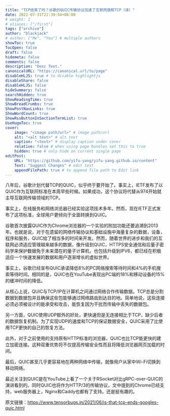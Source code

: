 ```yaml
---
title: "TCP结束了吗？谷歌的QUIC传输协议加速了互联网旗舰TCP（译）"
date: 2021-07-31T22:39:54+08:00
# weight: 1
# aliases: ["/first"]
tags: ["archive"]
author: "blackjack"
# author: ["Me", "You"] # multiple authors
showToc: true
TocOpen: false
draft: false
hidemeta: false
comments: false
description: "Desc Text."
canonicalURL: "https://canonical.url/to/page"
disableHLJS: true # to disable highlightjs
disableShare: false
disableHLJS: false
hideSummary: false
searchHidden: true
ShowReadingTime: true
ShowBreadCrumbs: true
ShowPostNavLinks: true
ShowWordCount: true
ShowRssButtonInSectionTermList: true
UseHugoToc: true
cover:
    image: "<image path/url>" # image path/url
    alt: "<alt text>" # alt text
    caption: "<text>" # display caption under cover
    relative: false # when using page bundles set this to true
    hidden: true # only hide on current single page
editPost:
    URL: "https://github.com/yifu-yang/yifu-yang.github.io/content"
    Text: "Suggest Changes" # edit text
    appendFilePath: true # to append file path to Edit link
---
```


八年后，谷歌计划代替TCP的QUIC，似乎终于要开始了。事实上，IETF发布了以QUIC作为互联网标准在本周早些时候。如果成功，这个协议将代替从974开始就主导互联网传输领域的TCP。



事实上，在线服务和网络浏览器已经实验这项技术多年。然而，现在IETF正式发布了这项标准，全球用户更倾向于全面转换到QUIC。



谷歌首次披露QUIC作为Chrome浏览器的一个实验的附加功能还要追溯到2013年。也就是说，对于在遗留的网络传输协议和基础设施中海量复杂的数据，设备，程序和服务，QUIC给了相当多的时间来开发。然而，随着世界的进步和我们的互联网必须适应管理越来越多的数据，像升级到QUIC，HTTPS安全通信和后量子密码学来保护数据免于未来潜在的量子计算机，也包括升级到IPV6，都已经在积极适应一个快速发展的数据和用户逐渐增长的虚拟世界。



事实上，谷歌已经宣布QUIC承诺降低8%的PC网络搜索等待时间和4%的手机搜索等待时间。相同的是，QUIC也在YouTube表现出PC端的18%和移动设备的15%的缓冲时间的降低。



从核心上说，QUIC与TCP/IP在计算机之间通过网络合作传输数据。TCP总是分割数据到数据包并且确保这些包能够通过网络路由到达目的地。简单地说，这些连接必须必须被设计的能承受和攻击，能恢复因为干扰而传输中丢失的数据包。



另一方面，QUIC使用UDP额外的好处，更快速但是无连接相比于TCP，缺少后者的数据恢复机制。为了实现UDP的速度和TCP的保证数据安全，QUIC采用了比使用TCP更快的自己的恢复方法。



此外，对于之前使用的支持原有HTTP标准的浏览器，QUIC也比TCP能更快的建立加密连接。这种双重优势将不仅提高传输安全性而且将降低浏览器网页加载的时间。



最后，QUIC甚至几乎更容易地在两种网络中传输，就像用户从家中Wi-Fi切换到移动网络。



最近关注到QUIC是在YouTube上看了一个关于RSocket对比gRPC-over-QUIC的演讲看到的。同时QUIC也将作为HTTP/3的传输协议，文中提到的Chrome已经支持，web服务器上，Nginx和Caddy也都有了支持。还是挺有趣的。



原文链接：https://www.tensorbugs.in/2021/06/is-that-tcp-ends-googles-quic.html

